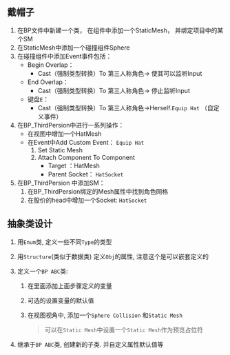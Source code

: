 ## 戴帽子

1. 在BP文件中新建一个类， 在组件中添加一个StaticMesh， 并绑定项目中的某个SM
2. 在StaticMesh中添加一个碰撞组件Sphere
3. 在碰撞组件中添加Event事件包括：
   - Begin Overlap：
     - Cast（强制类型转换）To 第三人称角色-> 使其可以监听Input
   - End Overlap：
     - Cast（强制类型转换）To 第三人称角色-> 停止监听Input
   - 键盘`E`：
     - Cast（强制类型转换）To 第三人称角色->Herself.`Equip Hat` （自定义事件）
4. 在BP_ThirdPersion中进行一系列操作：
   - 在视图中增加一个HatMesh
   - 在Event中Add Custom Event： `Equip Hat`
     1.  Set Static Mesh
     2. Attach Component To Component
        - Target ：HatMesh
        - Parent Socket： `HatSocket`
5. 在BP_ThirdPersion 中添加SM：
   1.  在BP_ThirdPersion绑定的Mesh属性中找到角色网格
   2.  在股价的head中增加一个Socket:  `HatSocket`





## 抽象类设计

1. 用`Enum`类, 定义一些不同`Type`的类型

2. 用`Structure`(类似于数据类) 定义`Obj`的属性, 注意这个是可以嵌套定义的

3. 定义一个`BP ABC`类:

   1. 在里面添加上面步骤定义的变量

   2. 可选的设置变量的默认值

   3. 在视图视角中, 添加一个`Sphere Collision` 和`Static Mesh`

      > 可以在`Static Mesh`中设置一个`Static Mesh`作为预览占位符

4. 继承于`BP ABC`类, 创建新的子类. 并自定义属性默认值等